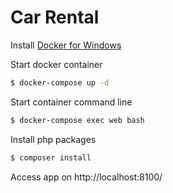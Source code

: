# Car Rental

Install [Docker for Windows](https://docs.docker.com/docker-for-windows/)

Start docker container
```bash
$ docker-compose up -d
```

Start container command line
```bash
$ docker-compose exec web bash
```

Install php packages
```bash
$ composer install
```

Access app on http://localhost:8100/

